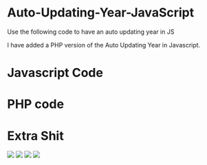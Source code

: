 
# Auto-Updating-Year-JavaScript
Use the following code to have an auto updating year in JS

I have added a PHP version of the Auto Updating Year in Javascript.

# Javascript Code
<code><script>document.write(new Date().getFullYear());</script></code>

# PHP code
<code><?php echo date("Y"); ?></code>


# Extra Shit
<img src="https://img.shields.io/github/stars/ThomasEwanSykes/Auto-Updating-Year-Html?style=for-the-badge&color=orange">
<a href="mailto:tom@pythonastudios.com" target="_blank"><img src="https://img.shields.io/badge/Email-tom@pythonastudios.com-blue?style=for-the-badge&logo=gmail"></a>
<a href="http://g9.yt/psdcrd" target="_blank"><img src="https://img.shields.io/badge/Discord-PythonaStudios-blue?style=for-the-badge&logo=discord"></a>
<a href='https://g9.yt/pspay' target='_blank'><img src="https://img.shields.io/badge/donate-blue?style=for-the-badge&logo=paypal"></a>
